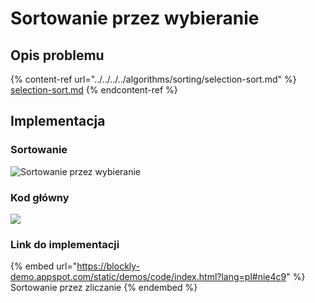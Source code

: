 # Sortowanie przez wybieranie

## Opis problemu

{% content-ref url="../../../../algorithms/sorting/selection-sort.md" %}
[selection-sort.md](../../../../algorithms/sorting/selection-sort.md)
{% endcontent-ref %}

## Implementacja

### Sortowanie

![Sortowanie przez wybieranie](../../../../.gitbook/assets/selection_sort.png)

### Kod główny

![](../../../../.gitbook/assets/selection_sort_main.png)

### Link do implementacji

{% embed url="https://blockly-demo.appspot.com/static/demos/code/index.html?lang=pl#nie4c9" %}
Sortowanie przez zliczanie
{% endembed %}
